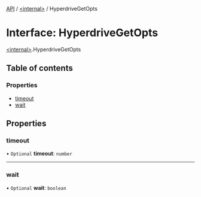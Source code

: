 [API](../README.md) / [\<internal\>](../modules/internal_.md) / HyperdriveGetOpts

# Interface: HyperdriveGetOpts

[\<internal\>](../modules/internal_.md).HyperdriveGetOpts

## Table of contents

### Properties

- [timeout](internal_.HyperdriveGetOpts.md#timeout)
- [wait](internal_.HyperdriveGetOpts.md#wait)

## Properties

### timeout

• `Optional` **timeout**: `number`

___

### wait

• `Optional` **wait**: `boolean`
